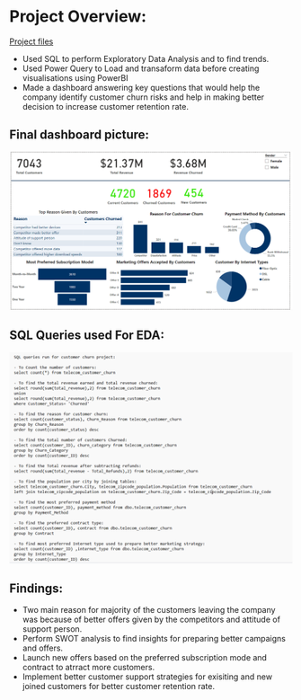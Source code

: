 
# Project Overview:
[Project files](https://github.com/shoaibhub/Project_2)
* Used SQL to perform Exploratory Data Analysis and to find trends.
* Used Power Query to Load and transaform data before creating visualisations using PowerBI
* Made a dashboard answering key questions that would help the company identify customer churn risks and help in making better decision to increase customer retention rate.

## Final dashboard picture:
![](/images/Telecom_project_picture.png)

## SQL Queries used For EDA:
![](/images/SQL_QUERIES_FOR_EDA.png)

## Findings:
* Two main reason for majority of the customers leaving the company was because of better offers given by the competitors and attitude of support person.
* Perform SWOT analysis to find insights for preparing better campaigns and offers.
* Launch new offers based on the preferred subscription mode and contract to atrract more customers.
* Implement better customer support strategies for exisiting and new joined customers for better customer retention rate.
